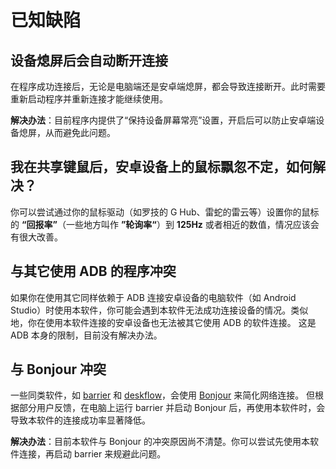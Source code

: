 # 已知缺陷

## 设备熄屏后会自动断开连接

在程序成功连接后，无论是电脑端还是安卓端熄屏，都会导致连接断开。此时需要重新启动程序并重新连接才能继续使用。

**解决办法**：目前程序内提供了“保持设备屏幕常亮”设置，开启后可以防止安卓端设备熄屏，从而避免此问题。

## 我在共享键鼠后，安卓设备上的鼠标飘忽不定，如何解决？

你可以尝试通过你的鼠标驱动（如罗技的 G Hub、雷蛇的雷云等）设置你的鼠标的 __“回报率”__（一些地方叫作 __”轮询率“__）到 __125Hz__ 或者相近的数值，情况应该会有很大改善。

## 与其它使用 ADB 的程序冲突

如果你在使用其它同样依赖于 ADB 连接安卓设备的电脑软件（如 Android Studio）时使用本软件，你可能会遇到本软件无法成功连接设备的情况。类似地，你在使用本软件连接的安卓设备也无法被其它使用 ADB 的软件连接。
这是 ADB 本身的限制，目前没有解决办法。

## 与 Bonjour 冲突

一些同类软件，如 [barrier](https://github.com/debauchee/barrier) 和 [deskflow](https://github.com/deskflow/deskflow)，会使用 [Bonjour](https://developer.apple.com/bonjour/) 来简化网络连接。
但根据部分用户反馈，在电脑上运行 barrier 并启动 Bonjour 后，再使用本软件时，会导致本软件的连接成功率显著降低。

**解决办法**：目前本软件与 Bonjour 的冲突原因尚不清楚。你可以尝试先使用本软件连接，再启动 barrier 来规避此问题。
